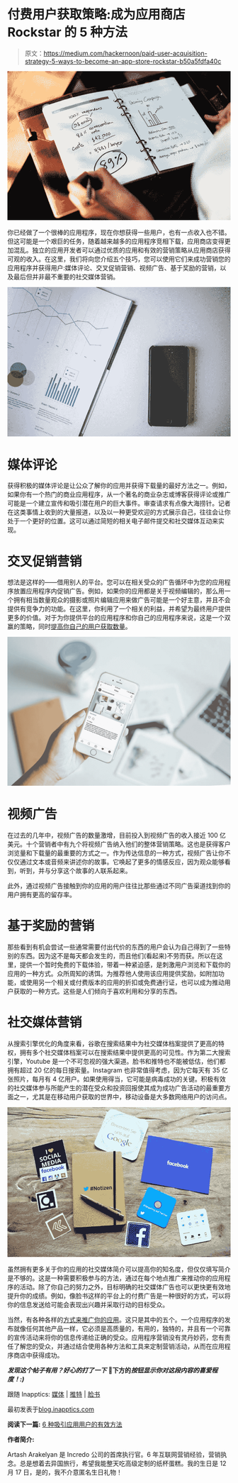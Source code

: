 # 付费用户获取策略:成为应用商店 Rockstar 的 5 种方法

> 原文：<https://medium.com/hackernoon/paid-user-acquisition-strategy-5-ways-to-become-an-app-store-rockstar-b50a5fdfa40c>

![](img/a06afc14c7c05f7e1662882d2272ea61.png)

你已经做了一个很棒的应用程序，现在你想获得一些用户，也有一点收入也不错。但这可能是一个艰巨的任务，随着越来越多的应用程序竞相下载，应用商店变得更加混乱。独立的应用开发者可以通过优质的应用和有效的营销策略从应用商店获得可观的收入。在这里，我们将向您介绍五个技巧，您可以使用它们来成功营销您的应用程序并获得用户:媒体评论、交叉促销营销、视频广告、基于奖励的营销，以及最后但并非最不重要的社交媒体营销。

![](img/0bfb82e6bf66f90fca01eb09bb4dbfe4.png)

# 媒体评论

获得积极的媒体评论是让公众了解你的应用并获得下载量的最好方法之一。例如，如果你有一个热门的商业应用程序，从一个著名的商业杂志或博客获得评论或推广可能是一个建立宣传和吸引潜在用户的巨大事件。审查请求有点像大海捞针。记者在这类事情上收到的大量报道，以及以一种更受欢迎的方式展示自己，往往会让你处于一个更好的位置。这可以通过简短的相关电子邮件提交和社交媒体互动来实现。

# 交叉促销营销

想法是这样的——借用别人的平台。您可以在相关受众的广告循环中为您的应用程序放置应用程序内促销广告。例如，如果你的应用都是关于视频编辑的，那么用一个拥有相当数量观众的摄影或照片编辑应用来做广告可能是一个好主意，并且不会提供有竞争力的功能。在这里，你利用了一个相关的利益，并希望为最终用户提供更多的价值。对于为你提供平台的应用程序和你自己的应用程序来说，这是一个双赢的策略，同时[提高你自己的用户获取数量](https://www.incredo.co/blog/promoting-your-mobile-app-for-greater-success)。

![](img/a28867db77b011d7ab1654571d0613d7.png)

# 视频广告

在过去的几年中，视频广告的数量激增，目前投入到视频广告的收入接近 100 亿美元。十个营销者中有九个将视频广告纳入他们的整体营销策略。这也是获得客户浏览量和下载量的最重要的方式之一。作为传达信息的一种方式，视频广告让你不仅仅通过文本或音频来讲述你的故事。它唤起了更多的情感反应，因为观众能够看到，听到，并与分享这个故事的人联系起来。

此外，通过视频广告接触到你的应用的用户往往比那些通过不同广告渠道找到你的用户拥有更高的留存率。

# 基于奖励的营销

那些看到有机会尝试一些通常需要付出代价的东西的用户会认为自己得到了一些特别的东西。因为这不是每天都会发生的，而且他们(看起来)不劳而获。所以在这里，提供一个暂时免费的下载体验，带着一种紧迫感，是刺激用户浏览和下载你的应用的一种方式。众所周知的诱饵。为推荐他人使用该应用提供奖励，如附加功能，或使用另一个相关或付费版本的应用的折扣或免费通行证，也可以成为推动用户获取的一种方式。这些是人们倾向于喜欢利用和分享的东西。

# 社交媒体营销

从搜索引擎优化的角度来看，谷歌在搜索结果中为社交媒体档案提供了更高的特权，拥有多个社交媒体档案可以在搜索结果中提供更高的可见性。作为第二大搜索引擎，Youtube 是一个不可忽视的强大渠道。脸书和推特也不能被低估，他们都拥有超过 20 亿的每日搜索量。Instagram 也非常值得考虑，因为它每天有 35 亿张照片，每月有 4 亿用户。如果使用得当，它可能是病毒成功的关键。积极有效的社交媒体参与所能产生的潜在受众和投资回报使其成为成功广告活动的最重要方面之一，尤其是在移动用户获取的世界中，移动设备是大多数网络用户的访问点。

![](img/3c5ec8c43e9575147f1fe36d821b7e16.png)

虽然拥有更多关于你的应用的社交媒体简介可以提高你的知名度，但仅仅填写简介是不够的。这是一种需要积极参与的方法，通过在每个地点推广来推动你的应用程序的活动。除了你自己的努力之外，目标明确的社交媒体广告也可以更快更有效地提升你的成绩。例如，像脸书这样的平台上的付费广告是一种很好的方式，可以将你的信息发送给可能会表现出兴趣并采取行动的目标受众。

当然，有各种各样的[方式来推广你的应用](https://www.incredo.co/blog/2014/09/17/12-creative-ways-promote-mobile-app-0-marketing-budget)。这只是其中的五个。一个应用程序的发布就像任何其他产品一样，它必须是高质量的，有用的，独特的，并且有一个可靠的宣传活动来将你的信息传递给正确的受众。应用程序营销没有灵丹妙药，您有责任了解您的受众，并通过结合使用各种方法和工具来定制营销活动，从而在应用程序商店中获得成功。

***发现这个帖子有用？好心的打了一下*** 👏**下方的*按钮显示你对这段内容的喜爱程度！:)***

跟随 Inapptics: [媒体](/@inapptics) | [推特](https://twitter.com/inapptics) | [脸书](https://www.facebook.com/inapptics/)

最初发表于[blog.inapptics.com](http://blog.inapptics.com/paid-user-acquisition-strategy-5-ways-to-become-an-app-store-rockstar/)

**阅读下一篇:** [6 种吸引应用用户的有效方法](https://uxplanet.org/6-proven-ways-of-engaging-your-app-users-99d9c5bc5327)

**作者简介:**

Artash Arakelyan 是 Incredo 公司的首席执行官。6 年互联网营销经验，营销执念。总是想着去异国旅行，希望我能整天吃高级定制的纸杯蛋糕。我的生日是 12 月 17 日，是的，我不介意匿名生日礼物！